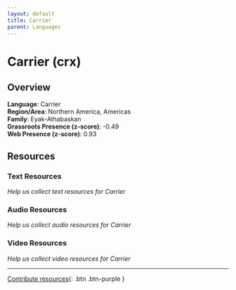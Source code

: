 ```yaml
---
layout: default
title: Carrier
parent: Languages
---
```


# Carrier (crx)

## Overview

**Language**: Carrier  
**Region/Area**: Northern America, Americas  
**Family**: Eyak-Athabaskan  
**Grassroots Presence (z-score)**: -0.49  
**Web Presence (z-score)**: 0.93  

## Resources

### Text Resources
*Help us collect text resources for Carrier*

### Audio Resources
*Help us collect audio resources for Carrier*

### Video Resources
*Help us collect video resources for Carrier*

---

[Contribute resources](https://forms.office.com/e/1SfLJx3u1r){: .btn .btn-purple }
